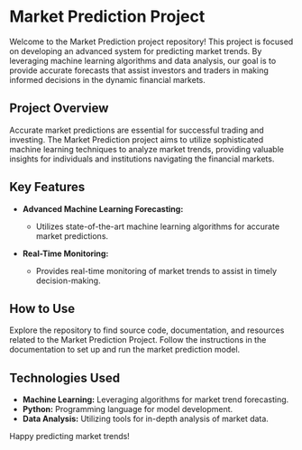 # Market Prediction Project

Welcome to the Market Prediction project repository! This project is focused on developing an advanced system for predicting market trends. By leveraging machine learning algorithms and data analysis, our goal is to provide accurate forecasts that assist investors and traders in making informed decisions in the dynamic financial markets.

## Project Overview

Accurate market predictions are essential for successful trading and investing. The Market Prediction project aims to utilize sophisticated machine learning techniques to analyze market trends, providing valuable insights for individuals and institutions navigating the financial markets.

## Key Features

- **Advanced Machine Learning Forecasting:**
  - Utilizes state-of-the-art machine learning algorithms for accurate market predictions.

- **Real-Time Monitoring:**
  - Provides real-time monitoring of market trends to assist in timely decision-making.

## How to Use

Explore the repository to find source code, documentation, and resources related to the Market Prediction Project. Follow the instructions in the documentation to set up and run the market prediction model.

## Technologies Used

- **Machine Learning:** Leveraging algorithms for market trend forecasting.
- **Python:** Programming language for model development.
- **Data Analysis:** Utilizing tools for in-depth analysis of market data.

Happy predicting market trends!

